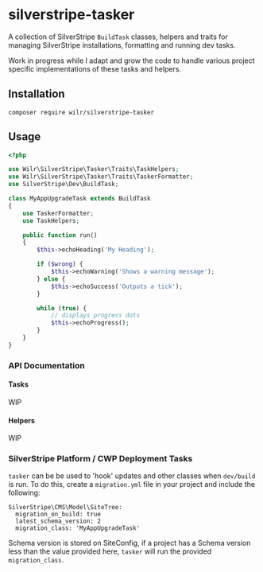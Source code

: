 # silverstripe-tasker

A collection of SilverStripe `BuildTask` classes, helpers and traits for 
managing SilverStripe installations, formatting and running dev tasks. 

Work in progress while I adapt and grow the code to handle various project 
specific implementations of these tasks and helpers.

## Installation

```
composer require wilr/silverstripe-tasker
```

## Usage

```php
<?php

use Wilr\SilverStripe\Tasker\Traits\TaskHelpers;
use Wilr\SilverStripe\Tasker\Traits\TaskerFormatter;
use SilverStripe\Dev\BuildTask;

class MyAppUpgradeTask extends BuildTask
{
    use TaskerFormatter;
    use TaskHelpers;

    public function run()
    {
        $this->echoHeading('My Heading');

        if ($wrong) {
            $this->echoWarning('Shows a warning message');
        } else {
            $this->echoSuccess('Outputs a tick');
        }

        while (true) {
            // displays progress dots
            $this->echoProgress();
        }
    }
}
```

### API Documentation

#### Tasks

WIP

#### Helpers

WIP


### SilverStripe Platform / CWP Deployment Tasks

`tasker` can be be used to 'hook' updates and other classes when `dev/build` is 
run. To do this, create a `migration.yml` file in your project and include the
following:

```
SilverStripe\CMS\Model\SiteTree:
  migration_on_build: true
  latest_schema_version: 2
  migration_class: 'MyAppUpgradeTask' 
```

Schema version is stored on SiteConfig, if a project has a Schema version less
than the value provided here, `tasker` will run the provided `migration_class`.


